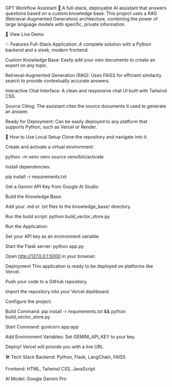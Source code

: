 GPT Workflow Assistant 🤖
A full-stack, deployable AI assistant that answers questions based on a custom knowledge base. This project uses a RAG (Retrieval-Augmented Generation) architecture, combining the power of large language models with specific, private information.

🚀 View Live Demo

✨ Features
Full-Stack Application: A complete solution with a Python backend and a sleek, modern frontend.

Custom Knowledge Base: Easily add your own documents to create an expert on any topic.

Retrieval-Augmented Generation (RAG): Uses FAISS for efficient similarity search to provide contextually accurate answers.

Interactive Chat Interface: A clean and responsive chat UI built with Tailwind CSS.

Source Citing: The assistant cites the source documents it used to generate an answer.

Ready for Deployment: Can be easily deployed to any platform that supports Python, such as Vercel or Render.

🚀 How to Use
Local Setup
Clone the repository and navigate into it.

Create and activate a virtual environment:

python -m venv venv
source venv/bin/activate

Install dependencies:

pip install -r requirements.txt

Get a Gemini API Key from Google AI Studio.

Build the Knowledge Base:

Add your .md or .txt files to the knowledge_base/ directory.

Run the build script: python build_vector_store.py

Run the Application:

Set your API key as an environment variable.

Start the Flask server: python app.py

Open http://127.0.0.1:5000 in your browser.

Deployment
This application is ready to be deployed on platforms like Vercel.

Push your code to a GitHub repository.

Import the repository into your Vercel dashboard.

Configure the project:

Build Command: pip install -r requirements.txt && python build_vector_store.py

Start Command: gunicorn app:app

Add Environment Variables: Set GEMINI_API_KEY to your key.

Deploy! Vercel will provide you with a live URL.

🛠️ Tech Stack
Backend: Python, Flask, LangChain, FAISS

Frontend: HTML, Tailwind CSS, JavaScript

AI Model: Google Gemini Pro
